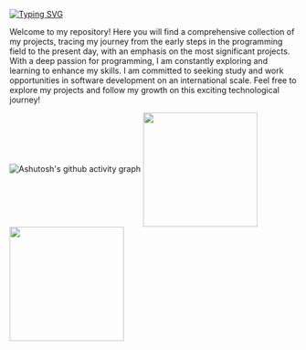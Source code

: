 [![Typing SVG](https://readme-typing-svg.herokuapp.com/?color=296ECB&size=35&center=true&vCenter=true&width=1000&lines=Hi+there,+My+name+is+Gleriston+Castro;I'm+39+years+old;I'm+from+Brazil;Be+Welcome!+:%29)](https://git.io/typing-svg)

Welcome to my repository! Here you will find a comprehensive collection of my projects, tracing my journey from the early steps in the programming field to the present day, with an emphasis on the most significant projects. With a deep passion for programming, I am constantly exploring and learning to enhance my skills. I am committed to seeking study and work opportunities in software development on an international scale. Feel free to explore my projects and follow my growth on this exciting technological journey!

![Ashutosh's github activity graph](https://github-readme-activity-graph.vercel.app/graph?username=GleristonCastro&bg_color=0d1117&color=ffffff&line=142841&point=dbccdb&area=true&hide_border=true)
<a href="https://github.com/GleristonCastro/github-readme-stats">
  <img height=200 align="center" src="https://github-readme-stats.vercel.app/api?username=GleristonCastro&bg_color=00000000&show_icons=true&hide_border=true" />
</a>
<a href="https://github.com/GleristonCastro/convoychat">
  <img height=200 align="center" src="https://github-readme-stats.vercel.app/api/top-langs?username=GleristonCastro&layout=compact&langs_count=8&card_width=32&bg_color=00000000&hide_border=true" />
</a>

